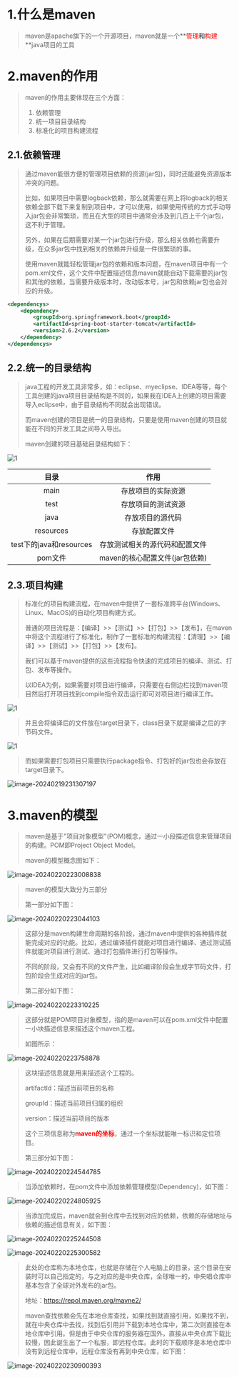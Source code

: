# 1.什么是maven

> maven是apache旗下的一个开源项目，maven就是一个**<font color='red'>管理</font>**和**<font color='red'>构建</font>**java项目的工具



# 2.maven的作用

> maven的作用主要体现在三个方面：
>
> 1. 依赖管理
> 2. 统一项目目录结构
> 3. 标准化的项目构建流程



## 2.1.依赖管理

> 通过maven能很方便的管理项目依赖的资源(jar包)，同时还能避免资源版本冲突的问题。
>
> 比如，如果项目中需要logback依赖，那么就需要在网上将logback的相关依赖全部下载下来复制到项目中，才可以使用，如果使用传统的方式手动导入jar包会非常繁琐，而且在大型的项目中通常会涉及到几百上千个jar包，这不利于管理。
>
> 另外，如果在后期需要对某一个jar包进行升级，那么相关依赖也需要升级，在众多jar包中找到相关的依赖并升级是一件很繁琐的事。
>
> 使用maven就能轻松管理jar包的依赖和版本问题，在maven项目中有一个pom.xml文件，这个文件中配置描述信息maven就能自动下载需要的jar包和其他的依赖，当需要升级版本时，改动版本号，jar包和依赖jar包也会对应的升级。

```xml
<dependencys>
    <dependency>
        <groupId>org.springframework.boot</groupId>
        <artifactId>spring-boot-starter-tomcat</artifactId>
        <version>2.6.2</version>
    </dependency>
</dependencys>
```



## 2.2.统一的目录结构

> java工程的开发工具非常多，如：eclipse、myeclipse、IDEA等等，每个工具创建的java项目目录结构是不同的，如果我在IDEA上创建的项目需要导入eclipse中，由于目录结构不同就会出现错误。
>
> 而maven创建的项目是统一的目录结构，只要是使用maven创建的项目就能在不同的开发工具之间导入导出。
>
> maven创建的项目基础目录结构如下：

![1](assets/1-1708354612763-2.png)

|          目录           |              作用              |
| :---------------------: | :----------------------------: |
|          main           |       存放项目的实际资源       |
|          test           |       存放项目的测试资源       |
|          java           |        存放项目的源代码        |
|        resources        |          存放配置文件          |
| test下的java和resources | 存放测试相关的源代码和配置文件 |
|         pom文件         | maven的核心配置文件(jar包依赖) |



## 2.3.项目构建

> 标准化的项目构建流程，在maven中提供了一套标准跨平台(Windows、Linux、MacOS)的自动化项目构建方式。
>
> 普通的项目流程是：【编译】>>【测试】>>【打包】>>【发布】，在maven中将这个流程进行了标准化，制作了一套标准的构建流程：【清理】>>【编译】>>【测试】>>【打包】>>【发布】。
>
> 我们可以基于maven提供的这些流程指令快速的完成项目的编译、测试、打包、发布等操作。
>
> 以IDEA为例，如果需要对项目进行编译，只需要在右侧边栏找到maven项目然后打开项目找到compile指令双击运行即可对项目进行编译工作。

![1](assets/1-1708355223818-4.png)

>并且会将编译后的文件放在target目录下，class目录下就是编译之后的字节码文件。

![1](assets/1-1708355466788-6.png)

> 而如果需要打包项目只需要执行package指令、打包好的jar包也会存放在target目录下。

![image-20240219231307197](assets/image-20240219231307197.png)



# 3.maven的模型

> maven是基于"项目对象模型"(POM)概念，通过一小段描述信息来管理项目的构建。POM即Project Object Model。
>
> maven的模型概念图如下：

![image-20240220223008838](assets/image-20240220223008838.png)

> maven的模型大致分为三部分
>
> 第一部分如下图：

![image-20240220223044103](assets/image-20240220223044103.png)

> 这部分是maven构建生命周期的各阶段，通过maven中提供的各种插件就能完成对应的功能。比如，通过编译插件就能对项目进行编译、通过测试插件就能对项目进行测试、通过打包插件进行打包等操作。
>
> 不同的阶段，又会有不同的文件产生，比如编译阶段会生成字节码文件，打包阶段会生成对应的jar包。
>
> 第二部分如下图：

![image-20240220223310225](assets/image-20240220223310225.png)

> 这部分就是POM项目对象模型，指的是maven可以在pom.xml文件中配置一小块描述信息来描述这个maven工程。
>
> 如图所示：

![image-20240220223758878](assets/image-20240220223758878.png)

> 这块描述信息就是用来描述这个工程的。
>
> artifactId：描述当前项目的名称
>
> groupId：描述当前项目归属的组织
>
> version：描述当前项目的版本
>
> 这个三项信息称为<font color='red'>**maven的坐标**</font>，通过一个坐标就能唯一标识和定位项目。
>
> 第三部分如下图：

![image-20240220224544785](assets/image-20240220224544785.png)

> 当添加依赖时，在pom文件中添加依赖管理模型(Dependency)，如下图：

![image-20240220224805925](assets/image-20240220224805925.png)

> 当添加完成后，maven就会到仓库中去找到对应的依赖，依赖的存储地址与依赖的描述信息有关，如下图：

![image-20240220225244508](assets/image-20240220225244508.png)

![image-20240220225300582](assets/image-20240220225300582.png)

> 此处的仓库称为本地仓库，也就是存储在个人电脑上的目录，这个目录在安装时可以自己指定的，与之对应的是中央仓库，全球唯一的，中央唱仓库中基本包含了全球对外发布的jar包。
>
> 地址：<a href='https://repol.maven.org/mavne2/'>https://repol.maven.org/mavne2/</a>
>
> maven查找依赖会先在本地仓库查找，如果找到就直接引用，如果找不到，就在中央仓库中去找，找到后引用并下载到本地仓库中，第二次则直接在本地仓库中引用。但是由于中央仓库的服务器在国外，直接从中央仓库下载比较慢，因此诞生出了一个私服，即远程仓库。此时的下载顺序是本地仓库中没有到远程仓库中，远程仓库没有再到中央仓库，如下图：

![image-20240220230900393](assets/image-20240220230900393.png)